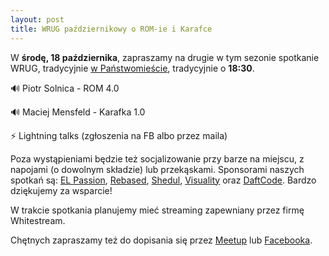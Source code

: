 ```yaml
---
layout: post
title: WRUG październikowy o ROM-ie i Karafce
---
```


W **środę, 18 października**, zapraszamy na drugie w tym sezonie
spotkanie WRUG, tradycyjnie [w Państwomieście](http://panstwomiasto.pl),
tradycyjnie o **18:30**.

🔊 Piotr Solnica - ROM 4.0

🔊 Maciej Mensfeld - Karafka 1.0

⚡ Lightning talks (zgłoszenia na FB albo przez maila)

Poza wystąpieniami będzie też socjalizowanie przy
barze na miejscu, z napojami (o dowolnym składzie)
lub przekąskami. Sponsorami naszych spotkań są:
[EL Passion](https://www.elpassion.com/),
[Rebased](https://rebased.pl/),
[Shedul](https://www.shedul.com/),
[Visuality](http://www.visuality.pl/) oraz
[DaftCode](https://daftcode.pl/).
Bardzo dziękujemy za wsparcie!

W trakcie spotkania planujemy mieć streaming
zapewniany przez firmę Whitestream.

Chętnych zapraszamy też do dopisania się przez
[Meetup](https://www.meetup.com/Warsaw-Ruby-Users-Group-WRUG/events/244182940/)
lub [Facebooka](https://www.facebook.com/events/387899964959208/).
